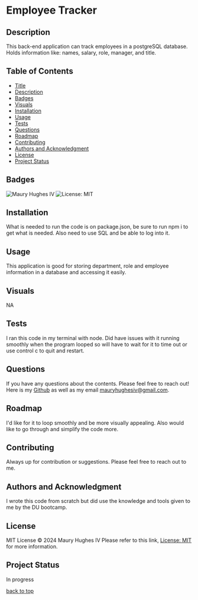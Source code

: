 <a id="title"></a>
# Employee Tracker 

<a id="description"></a>
## Description
This back-end application can track employees in a postgreSQL database. Holds information like: names, salary, role, manager, and title.

## Table of Contents
- [Title](#title)
- [Description](#description)
- [Badges](#badges)
- [Visuals](#visuals)
- [Installation](#installation)
- [Usage](#usage)
- [Tests](#tests)
- [Questions](#questions)
- [Roadmap](#roadmap)
- [Contributing](#contributing)
- [Authors and Acknowledgment](#acknowledgment)
- [License](#license)
- [Project Status](#status)

<a id="badges"></a>
## Badges
![Maury Hughes IV](https://img.shields.io/badge/Maury%20Hughes%20IV-5A2BE2)
![License: MIT](https://img.shields.io/badge/License-MIT-yellow.svg)

<a id="installation"></a>
## Installation
What is needed to run the code is on package.json, be sure to run npm i to get what is needed. Also need to use SQL and be able to log into it.

<a id="usage"></a>
## Usage
This application is good for storing department, role and employee information in a database and accessing it easily.

<a id="Visuals"></a>
## Visuals
NA

<a id="tests"></a>
## Tests
I ran this code in my terminal with node. Did have issues with it running smoothly when the program looped so will have to wait for it to time out or use control c to quit and restart.

<a id="questions"></a>
## Questions
If you have any questions about the contents. Please feel free to reach out!
Here is my [Github](https://github.com/MauryIV) as well as my email <mauryhughesiv@gmail.com>.

<a id="roadmap"></a>
## Roadmap
I'd like for it to loop smoothly and be more visually appealing. Also would like to go through and simplify the code more.

<a id="contributing"></a>
## Contributing
Always up for contribution or suggestions. Please feel free to reach out to me.

<a id="acknowledgment"></a>
## Authors and Acknowledgment
I wrote this code from scratch but did use the knowledge and tools given to me by the DU bootcamp.

<a id="license"></a>
## License
MIT License © 2024 Maury Hughes IV
Please refer to this link, [License: MIT](https://opensource.org/licenses/MIT) for more information.

<a id="status"></a>
## Project Status
In progress

[back to top](#title)